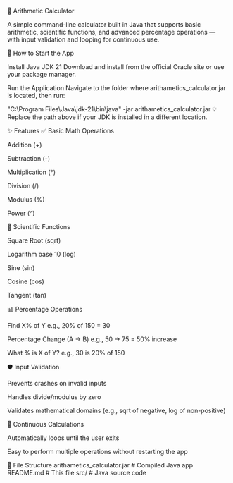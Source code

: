 🧮 Arithmetic Calculator

A simple command-line calculator built in Java that supports basic arithmetic, scientific functions, and advanced percentage operations — with input validation and looping for continuous use.

🚀 How to Start the App

Install Java JDK 21
Download and install from the official Oracle site
 or use your package manager.

Run the Application
Navigate to the folder where arithametics_calculator.jar is located, then run:

"C:\Program Files\Java\jdk-21\bin\java" -jar arithametics_calculator.jar
💡 Replace the path above if your JDK is installed in a different location.

✨ Features
✅ Basic Math Operations

Addition (+)

Subtraction (-)

Multiplication (*)

Division (/)

Modulus (%)

Power (^)

🧪 Scientific Functions

Square Root (sqrt)

Logarithm base 10 (log)

Sine (sin)

Cosine (cos)

Tangent (tan)

📊 Percentage Operations

Find X% of Y
e.g., 20% of 150 = 30

Percentage Change (A → B)
e.g., 50 → 75 = 50% increase

What % is X of Y?
e.g., 30 is 20% of 150

🛡️ Input Validation

Prevents crashes on invalid inputs

Handles divide/modulus by zero

Validates mathematical domains (e.g., sqrt of negative, log of non-positive)

🔁 Continuous Calculations

Automatically loops until the user exits

Easy to perform multiple operations without restarting the app

📂 File Structure
arithametics_calculator.jar    # Compiled Java app
README.md                      # This file
src/                           #  Java source code
